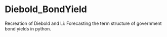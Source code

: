 # Diebold_BondYield
Recreation of Diebold and Li: Forecasting the term structure of government bond yields in python. 
